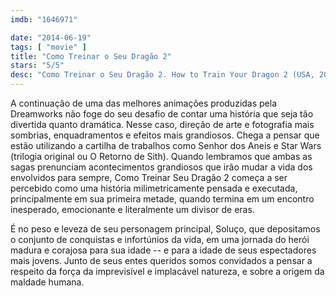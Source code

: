 ```yaml
---
imdb: "1646971"

date: "2014-06-19"
tags: [ "movie" ]
title: "Como Treinar o Seu Dragão 2"
stars: "5/5"
desc: "Como Treinar o Seu Dragão 2. How to Train Your Dragon 2 (USA, 2014). Dirigido por Dean DeBlois. Escrito por Dean DeBlois, Cressida Cowell. Com Jay Baruchel, Cate Blanchett, Gerard Butler, Craig Ferguson, America Ferrera, Jonah Hill, Christopher Mintz-Plasse, T.J. Miller, Kristen Wiig."
---
```

A continuação de uma das melhores animações produzidas pela Dreamworks não foge do seu desafio de contar uma história que seja tão divertida quanto dramática. Nesse caso, direção de arte e fotografia mais sombrias, enquadramentos e efeitos mais grandiosos. Chega a pensar que estão utilizando a cartilha de trabalhos como Senhor dos Aneis e Star Wars (trilogia original ou O Retorno de Sith). Quando lembramos que ambas as sagas prenunciam acontecimentos grandiosos que irão mudar a vida dos envolvidos para sempre, Como Treinar Seu Dragão 2 começa a ser percebido como uma história milimetricamente pensada e executada, principalmente em sua primeira metade, quando termina em um encontro inesperado, emocionante e literalmente um divisor de eras.

É no peso e leveza de seu personagem principal, Soluço, que depositamos o conjunto de conquistas e infortúnios da vida, em uma jornada do herói madura e corajosa para sua idade -- e para a idade de seus espectadores mais jovens. Junto de seus entes queridos somos convidados a pensar a respeito da força da imprevisível e implacável natureza, e sobre a origem da maldade humana.
